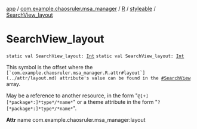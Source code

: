 [app](../../../index.md) / [com.example.chaosruler.msa_manager](../../index.md) / [R](../index.md) / [styleable](index.md) / [SearchView_layout](.)

# SearchView_layout

`static val SearchView_layout: `[`Int`](https://kotlinlang.org/api/latest/jvm/stdlib/kotlin/-int/index.html)
`static val SearchView_layout: `[`Int`](https://kotlinlang.org/api/latest/jvm/stdlib/kotlin/-int/index.html)

This symbol is the offset where the ``[`com.example.chaosruler.msa_manager.R.attr#layout`](../attr/layout.md) attribute's value can be found in the ``[`#SearchView`](-search-view.md) array.

May be a reference to another resource, in the form "`@[+][*package*:]*type*/*name*`" or a theme attribute in the form "`?[*package*:]*type*/*name*`".

**Attr**
name com.example.chaosruler.msa_manager:layout


